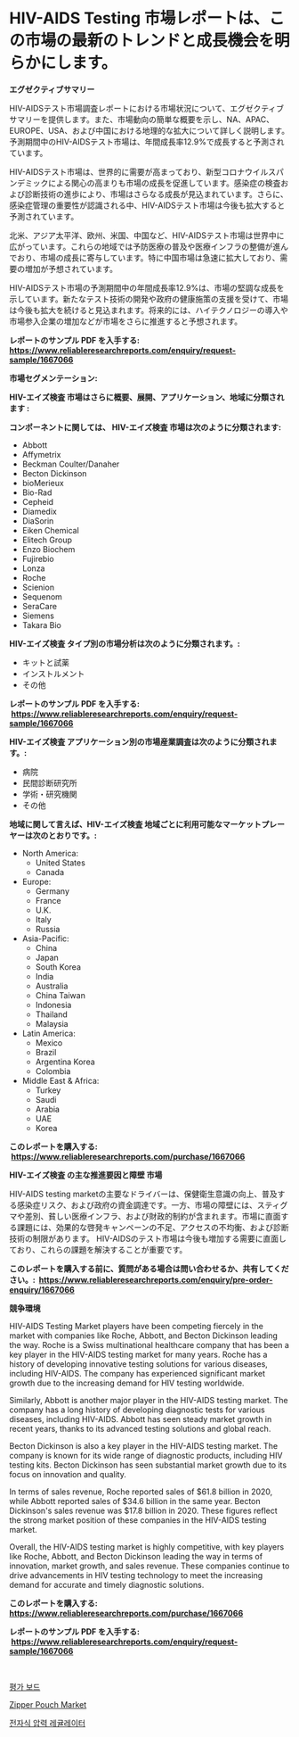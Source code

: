 <p><h1>HIV-AIDS Testing 市場レポートは、この市場の最新のトレンドと成長機会を明らかにします。</h1></p><p><strong>エグゼクティブサマリー</strong></p>
<p><p>HIV-AIDSテスト市場調査レポートにおける市場状況について、エグゼクティブサマリーを提供します。また、市場動向の簡単な概要を示し、NA、APAC、EUROPE、USA、および中国における地理的な拡大について詳しく説明します。予測期間中のHIV-AIDSテスト市場は、年間成長率12.9%で成長すると予測されています。</p><p>HIV-AIDSテスト市場は、世界的に需要が高まっており、新型コロナウイルスパンデミックによる関心の高まりも市場の成長を促進しています。感染症の検査および診断技術の進歩により、市場はさらなる成長が見込まれています。さらに、感染症管理の重要性が認識される中、HIV-AIDSテスト市場は今後も拡大すると予測されています。</p><p>北米、アジア太平洋、欧州、米国、中国など、HIV-AIDSテスト市場は世界中に広がっています。これらの地域では予防医療の普及や医療インフラの整備が進んでおり、市場の成長に寄与しています。特に中国市場は急速に拡大しており、需要の増加が予想されています。</p><p>HIV-AIDSテスト市場の予測期間中の年間成長率12.9%は、市場の堅調な成長を示しています。新たなテスト技術の開発や政府の健康施策の支援を受けて、市場は今後も拡大を続けると見込まれます。将来的には、ハイテクノロジーの導入や市場参入企業の増加などが市場をさらに推進すると予想されます。</p></p>
<p><strong>レポートのサンプル PDF を入手する: <a href="https://www.reliableresearchreports.com/enquiry/request-sample/1667066">https://www.reliableresearchreports.com/enquiry/request-sample/1667066</a></strong></p>
<p><strong>市場セグメンテーション:</strong></p>
<p><strong> HIV-エイズ検査 市場はさらに概要、展開、アプリケーション、地域に分類されます :</strong></p>
<p><strong>コンポーネントに関しては、 HIV-エイズ検査 市場は次のように分類されます: &nbsp;</strong></p>
<p><ul><li>Abbott</li><li>Affymetrix</li><li>Beckman Coulter/Danaher</li><li>Becton Dickinson</li><li>bioMerieux</li><li>Bio-Rad</li><li>Cepheid</li><li>Diamedix</li><li>DiaSorin</li><li>Eiken Chemical</li><li>Elitech Group</li><li>Enzo Biochem</li><li>Fujirebio</li><li>Lonza</li><li>Roche</li><li>Scienion</li><li>Sequenom</li><li>SeraCare</li><li>Siemens</li><li>Takara Bio</li></ul></p>
<p><strong> HIV-エイズ検査 タイプ別の市場分析は次のように分類されます。:</strong></p>
<p><ul><li>キットと試薬</li><li>インストルメント</li><li>その他</li></ul></p>
<p><strong>レポートのサンプル PDF を入手する: &nbsp;<a href="https://www.reliableresearchreports.com/enquiry/request-sample/1667066">https://www.reliableresearchreports.com/enquiry/request-sample/1667066</a></strong></p>
<p><strong> HIV-エイズ検査 アプリケーション別の市場産業調査は次のように分類されます。:</strong></p>
<p><ul><li>病院</li><li>民間診断研究所</li><li>学術・研究機関</li><li>その他</li></ul></p>
<p><strong>地域に関して言えば、HIV-エイズ検査 地域ごとに利用可能なマーケットプレーヤーは次のとおりです。:</strong></p>
<p><ul>
    <li>
        North America:
        <ul>
            <li>United States</li>
            <li>Canada</li>
        </ul>
    </li>
    <li>
        Europe:
        <ul>
            <li>Germany</li>
            <li>France</li>
            <li>U.K.</li>
            <li>Italy</li>
            <li>Russia</li>
        </ul>
    </li>
    <li>
        Asia-Pacific:
        <ul>
            <li>China</li>
            <li>Japan</li>
            <li>South Korea</li>
            <li>India</li>
            <li>Australia</li>
            <li>China Taiwan</li>
            <li>Indonesia</li>
            <li>Thailand</li>
            <li>Malaysia</li>
        </ul>
    </li>
    <li>
        Latin America:
        <ul>
            <li>Mexico</li>
            <li>Brazil</li>
            <li>Argentina Korea</li>
            <li>Colombia</li>
        </ul>
    </li>
    <li>
        Middle East & Africa:
        <ul>
            <li>Turkey</li>
            <li>Saudi</li>
            <li>Arabia</li>
            <li>UAE</li>
            <li>Korea</li>
        </ul>
    </li>
    </ul></p>
<p><strong>このレポートを購入する: &nbsp;<a href="https://www.reliableresearchreports.com/purchase/1667066">https://www.reliableresearchreports.com/purchase/1667066</a></strong></p>
<p><strong>HIV-エイズ検査 の主な推進要因と障壁 市場</strong></p>
<p><p>HIV-AIDS testing marketの主要なドライバーは、保健衛生意識の向上、普及する感染症リスク、および政府の資金調達です。一方、市場の障壁には、スティグマや差別、貧しい医療インフラ、および財政的制約が含まれます。市場に直面する課題には、効果的な啓発キャンペーンの不足、アクセスの不均衡、および診断技術の制限があります。 HIV-AIDSのテスト市場は今後も増加する需要に直面しており、これらの課題を解決することが重要です。</p></p>
<p><strong>このレポートを購入する前に、質問がある場合は問い合わせるか、共有してください。:&nbsp; <a href="https://www.reliableresearchreports.com/enquiry/pre-order-enquiry/1667066">https://www.reliableresearchreports.com/enquiry/pre-order-enquiry/1667066</a></strong></p>
<p><strong>競争環境</strong></p>
<p><p>HIV-AIDS Testing Market players have been competing fiercely in the market with companies like Roche, Abbott, and Becton Dickinson leading the way. Roche is a Swiss multinational healthcare company that has been a key player in the HIV-AIDS testing market for many years. Roche has a history of developing innovative testing solutions for various diseases, including HIV-AIDS. The company has experienced significant market growth due to the increasing demand for HIV testing worldwide.</p><p>Similarly, Abbott is another major player in the HIV-AIDS testing market. The company has a long history of developing diagnostic tests for various diseases, including HIV-AIDS. Abbott has seen steady market growth in recent years, thanks to its advanced testing solutions and global reach.</p><p>Becton Dickinson is also a key player in the HIV-AIDS testing market. The company is known for its wide range of diagnostic products, including HIV testing kits. Becton Dickinson has seen substantial market growth due to its focus on innovation and quality.</p><p>In terms of sales revenue, Roche reported sales of $61.8 billion in 2020, while Abbott reported sales of $34.6 billion in the same year. Becton Dickinson's sales revenue was $17.8 billion in 2020. These figures reflect the strong market position of these companies in the HIV-AIDS testing market.</p><p>Overall, the HIV-AIDS testing market is highly competitive, with key players like Roche, Abbott, and Becton Dickinson leading the way in terms of innovation, market growth, and sales revenue. These companies continue to drive advancements in HIV testing technology to meet the increasing demand for accurate and timely diagnostic solutions.</p></p>
<p><strong>このレポートを購入する: &nbsp; <a href="https://www.reliableresearchreports.com/purchase/1667066">https://www.reliableresearchreports.com/purchase/1667066</a></strong></p>
<p><strong>レポートのサンプル PDF を入手する: &nbsp;<a href="https://www.reliableresearchreports.com/enquiry/request-sample/1667066">https://www.reliableresearchreports.com/enquiry/request-sample/1667066</a></strong><strong></strong></p>
<p>&nbsp;</p>
<p><p><a href="https://medium.com/@tonyolfson67562023/%ED%8F%89%EA%B0%80-%EB%B3%B4%EB%93%9C-%EC%8B%9C%EC%9E%A5-%ED%86%B5%EC%B0%B0-%EC%8B%9C%EC%9E%A5-%EB%8F%99%ED%96%A5-%EC%84%B1%EC%9E%A5-2024%EB%85%84%EB%B6%80%ED%84%B0-2031%EB%85%84%EA%B9%8C%EC%A7%80-%EC%98%88%EC%B8%A1-38fb203f645e">평가 보드</a></p><p><a href="https://sore-arch-6db.notion.site/Zipper-Pouch-Market-Size-Global-Industry-Overview-Market-Segmentation-and-Forecast-2024-to-2031-73ac5716dc32485e8784d2f6cc6d90b3">Zipper Pouch Market</a></p><p><a href="https://medium.com/@verniemorar2023/%EC%A0%84%EC%9E%90%EC%95%95%EB%A0%A5-%EC%A1%B0%EC%A0%88%EA%B8%B0-%EC%8B%9C%EC%9E%A5-%EC%A0%90%EC%9C%A0%EC%9C%A8-%EB%B3%80%ED%99%94-%EB%B0%8F-%EC%8B%9C%EC%9E%A5-%EC%84%B1%EC%9E%A5-%EB%8F%99%ED%96%A5-2024%EB%85%84-2031%EB%85%84-da56962805a6">전자식 압력 레귤레이터</a></p></p>